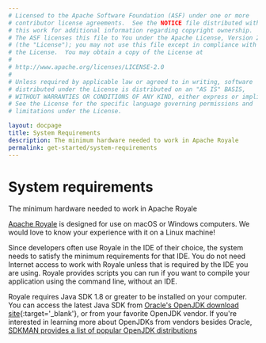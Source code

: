 ```yaml
---
# Licensed to the Apache Software Foundation (ASF) under one or more
# contributor license agreements.  See the NOTICE file distributed with
# this work for additional information regarding copyright ownership.
# The ASF licenses this file to You under the Apache License, Version 2.0
# (the "License"); you may not use this file except in compliance with
# the License.  You may obtain a copy of the License at
# 
# http://www.apache.org/licenses/LICENSE-2.0
# 
# Unless required by applicable law or agreed to in writing, software
# distributed under the License is distributed on an "AS IS" BASIS,
# WITHOUT WARRANTIES OR CONDITIONS OF ANY KIND, either express or implied.
# See the License for the specific language governing permissions and
# limitations under the License.

layout: docpage
title: System Requirements
description: The minimum hardware needed to work in Apache Royale
permalink: get-started/system-requirements
---
```


# System requirements

The minimum hardware needed to work in Apache Royale

[Apache Royale](https://royale.apache.org/) is designed for use on macOS or Windows computers. We would love to know your experience with it on a Linux machine!

Since developers often use Royale in the IDE of their choice, the system needs to satisfy the minimum requirements for that IDE. You do not need Internet access to work with Royale unless that is required by the IDE you are using. Royale provides scripts you can run if you want to compile your application using the command line, without an IDE.

Royale requires Java SDK 1.8 or greater to be installed on your computer. You can access the latest Java SDK from [Oracle's OpenJDK download site](https://jdk.java.net/){:target='_blank'}, or from your favorite OpenJDK vendor. If you're interested in learning more about OpenJDKs from vendors besides Oracle, [SDKMAN provides a list of popular OpenJDK distributions](https://sdkman.io/jdks)
